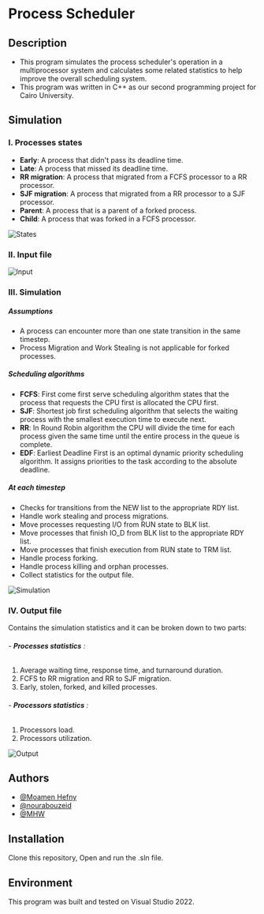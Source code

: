 # Process Scheduler

## Description
- This program simulates the process scheduler's operation in a multiprocessor system and calculates some related statistics to help improve the overall scheduling system.
- This program was written in C++ as our second programming project for Cairo University.

## Simulation
### I. Processes states
- **Early**: A process that didn't pass its deadline time.
- **Late**: A process that missed its deadline time.
- **RR migration**: A process that migrated from a FCFS processor to a RR processor.
- **SJF migration**: A process that migrated from a RR processor to a SJF processor.
- **Parent**: A process that is a parent of a forked process.
- **Child**: A process that was forked in a FCFS processor.  

![States](https://github.com/Mo2Hefny/Process_Scheduler/assets/111001850/209ced38-2c51-4f50-8582-b6346b92be05)  

### II. Input file  
![Input](https://github.com/Mo2Hefny/Process_Scheduler/assets/111001850/6e4c20c9-c888-452d-9aff-45ff03e72b88)   

### III. Simulation
#####  Assumptions
- A process can encounter more than one state transition in the same timestep.
- Process Migration and Work Stealing is not applicable for forked processes.  
##### Scheduling algorithms
- **FCFS**: First come first serve scheduling algorithm states that the process that requests the CPU first is allocated the CPU first.
- **SJF**: Shortest job first scheduling algorithm that selects the waiting process with the smallest execution time to execute next.
- **RR**: In Round Robin algorithm the CPU will divide the time for each process given the same time until the entire process in the queue is complete.
- **EDF**: Earliest Deadline First is an optimal dynamic priority scheduling algorithm. It assigns priorities to the task according to the absolute deadline.  
##### At each timestep
- Checks for transitions from the NEW list to the appropriate RDY list.
- Handle work stealing and process migrations.
- Move processes requesting I/O from RUN state to BLK list.
- Move processes that finish IO_D from BLK list to the appropriate RDY list.
- Move processes that finish execution from RUN state to TRM list.
- Handle process forking.
- Handle process killing and orphan processes.
- Collect statistics for the output file.  

![Simulation](https://github.com/Mo2Hefny/Process_Scheduler/assets/111001850/36469383-cd47-4624-9c53-5569d530c706)  

### IV. Output file
Contains the simulation statistics and it can be broken down to two parts:
###### - **Processes statistics** :
1. Average waiting time, response time, and turnaround duration.
2. FCFS to RR migration and RR to SJF migration.
3. Early, stolen, forked, and killed processes.  
###### - **Processors statistics** :
1. Processors load.
2. Processors utilization.  

![Output](https://github.com/Mo2Hefny/Process_Scheduler/assets/111001850/f3d36573-638c-40bc-95c6-8a3d36865f02)  

## Authors

- [@Moamen Hefny](https://github.com/Mo2Hefny)
- [@nourabouzeid](https://github.com/nourabouzeid)
- [@MHW](https://github.com/Monwilliam)


## Installation

Clone this repository, Open and run the .sln file.

## Environment

This program was built and tested on Visual Studio 2022.
